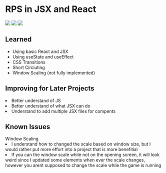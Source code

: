 <h1>RPS in JSX and React</h1>
<img src="https://cdn.discordapp.com/attachments/997573748297302090/1198039406708277308/image.png?ex=65bd7425&is=65aaff25&hm=ddc0305b2536ce6b36a9b737a1a3c43ac8ab7672f38db8d0d70d3d4e0af4eb59&">
<img src="https://cdn.discordapp.com/attachments/997573748297302090/1198039669955383427/image.png?ex=65bd7463&is=65aaff63&hm=d4d608d514e7b6c281a4c12622a470aadaebfeeb6c9f7df1144019b03cc1ff7e&">
<img src="https://cdn.discordapp.com/attachments/997573748297302090/1198040039687458896/image.png?ex=65bd74bb&is=65aaffbb&hm=cc5c423278667ca61bee32afec6abcc8af78db6934f727c954cfa51e1027efc9&">
<h2>Learned</h2>
<ul>
  <li>Using basic React and JSX</li>
  <li>Using useState and useEffect</li>
  <li>CSS Transitions</li>
  <li>Short Circiuting</li>
  <li>Window Scaling (not fully implemented)</li>
</ul>
<h2>Improving for Later Projects</h2>
  <li>Better understand of JS</li>
  <li>Better understand of what JSX can do</li>
  <li>Understand to add multiple JSX files for compents</li>
<h2>Known Issues</h2>
Window Scaling<br>
<li>I understand how to changed the scale based on window size, but I would rather put more  effort into a project that is more benefitial</li>
<li> If  you can the window scale while not on the opening screen, it will look weird since I updated some elements when ever the scale changes, however you arent supposed to change the scale while the game is running</li>
